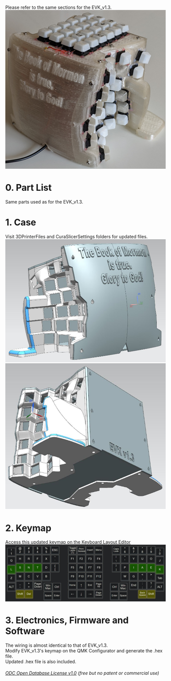 Please refer to the same sections for the EVK_v1.3.
![](Keyboard1.jpg)  
# 0. Part List  
Same parts used as for the EVK_v1.3.

# 1. Case  
Visit 3DPrinterFiles and CuraSlicerSettings folders for updated files.  
![](Case0.JPG)
![](Case1.JPG)

# 2. Keymap 
[Access this updated keymap on the Keyboard Layout Editor](http://www.keyboard-layout-editor.com/#/gists/2fc38dca845ec5f253bac7c052df82da) 
![](KeyMapLayer0.JPG)

# 3. Electronics, Firmware and Software 
The wiring is almost identical to that of EVK_v1.3.  
Modify EVK_v1.3's keymap on the QMK Configurator and generate the .hex file.  
Updated .hex file is also included.  



###### [ODC Open Database License v1.0](https://choosealicense.com/appendix/)  (free but no patent or commercial use)
